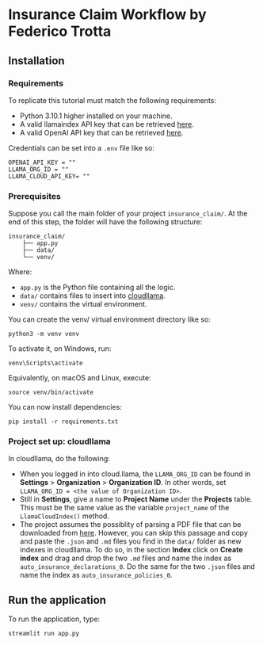 #  Insurance Claim Workflow by Federico Trotta





## Installation

### Requirements
To replicate this tutorial must match the following requirements:
- Python 3.10.1 higher installed on your machine.
- A valid llamaindex API key that can be retrieved [here](https://cloud.llamaindex.ai/).
- A valid OpenAI API key that can be retrieved [here](https://platform.openai.com/api-keys).

Credentials can be set into a `.env` file like so:
```plaintext
OPENAI_API_KEY = ""
LLAMA_ORG_ID = ""
LLAMA_CLOUD_API_KEY= ""
```

### Prerequisites
Suppose you call the main folder of your project `insurance_claim/`. At the end of this step, the folder will have the following structure:
```plaintext
insurance_claim/
    ├── app.py
    ├── data/
    └── venv/
```

Where:
- `app.py` is the Python file containing all the logic.
- `data/` contains files to insert into [cloudllama](#project-set-up-cloudllama).
- `venv/` contains the virtual environment.

You can create the venv/ virtual environment directory like so:
```plaintext
python3 -m venv venv
```
To activate it, on Windows, run:
```plaintext
venv\Scripts\activate
```

Equivalently, on macOS and Linux, execute:
```plaintext
source venv/bin/activate
```

You can now install dependencies:
```plaintext
pip install -r requirements.txt
```

### Project set up: cloudllama
In cloudllama, do the following:
- When you logged in into cloud.llama, the `LLAMA_ORG_ID` can be found in **Settings** > **Organization** > **Organization ID**. In other words, set `LLAMA_ORG_ID = <the value of Organization ID>`.
- Still in **Settings**, give a name to **Project Name** under the **Projects** table. This must be the same value as the variable `project_name` of the `LlamaCloudIndex()` method.
- The project assumes the possiblity of parsing a PDF file that can be downloaded from [here](https://nationalgeneral.com/forms_catalog/CAIP400_03012006_CA.pdf). However, you can skip this passage and copy and paste the `.json` and `.md` files you find in the `data/` folder as new indexes in cloudllama. To do so, in the section **Index** click on **Create index** and drag and drop the two `.md` files and name the index as `auto_insurance_declarations_0`. Do the same for the two `.json` files and name the index as `auto_insurance_policies_0`.

## Run the application
To run the application, type:
```plaintext
streamlit run app.py
```